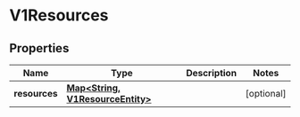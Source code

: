 # V1Resources

## Properties
Name | Type | Description | Notes
------------ | ------------- | ------------- | -------------
**resources** | [**Map&lt;String, V1ResourceEntity&gt;**](V1ResourceEntity.md) |  |  [optional]
